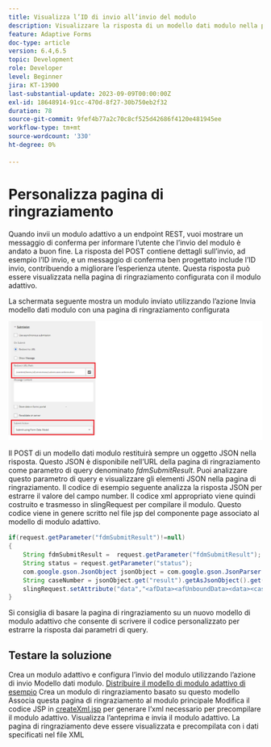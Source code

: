 ```yaml
---
title: Visualizza l’ID di invio all’invio del modulo
description: Visualizzare la risposta di un modello dati modulo nella pagina di ringraziamento
feature: Adaptive Forms
doc-type: article
version: 6.4,6.5
topic: Development
role: Developer
level: Beginner
jira: KT-13900
last-substantial-update: 2023-09-09T00:00:00Z
exl-id: 18648914-91cc-470d-8f27-30b750eb2f32
duration: 78
source-git-commit: 9fef4b77a2c70c8cf525d42686f4120e481945ee
workflow-type: tm+mt
source-wordcount: '330'
ht-degree: 0%

---
```


# Personalizza pagina di ringraziamento

Quando invii un modulo adattivo a un endpoint REST, vuoi mostrare un messaggio di conferma per informare l’utente che l’invio del modulo è andato a buon fine. La risposta del POST contiene dettagli sull’invio, ad esempio l’ID invio, e un messaggio di conferma ben progettato include l’ID invio, contribuendo a migliorare l’esperienza utente. Questa risposta può essere visualizzata nella pagina di ringraziamento configurata con il modulo adattivo.

La schermata seguente mostra un modulo inviato utilizzando l’azione Invia modello dati modulo con una pagina di ringraziamento configurata

![pagina di ringraziamento](./assets/thank-you-page-fdm-submit.png)

Il POST di un modello dati modulo restituirà sempre un oggetto JSON nella risposta. Questo JSON è disponibile nell’URL della pagina di ringraziamento come parametro di query denominato _fdmSubmitResult_. Puoi analizzare questo parametro di query e visualizzare gli elementi JSON nella pagina di ringraziamento.
Il codice di esempio seguente analizza la risposta JSON per estrarre il valore del campo number. Il codice xml appropriato viene quindi costruito e trasmesso in slingRequest per compilare il modulo. Questo codice viene in genere scritto nel file jsp del componente page associato al modello di modulo adattivo.

```java
if(request.getParameter("fdmSubmitResult")!=null)
{
    String fdmSubmitResult =  request.getParameter("fdmSubmitResult");
    String status = request.getParameter("status");
    com.google.gson.JsonObject jsonObject = com.google.gson.JsonParser.parseString(fdmSubmitResult).getAsJsonObject();
    String caseNumber = jsonObject.get("result").getAsJsonObject().get("number").getAsString();
    slingRequest.setAttribute("data","<afData><afUnboundData><data><caseNumber>"+caseNumber+"</caseNumber><status>"+status+"</status></data></afUnboundData></afData>");
}
```

Si consiglia di basare la pagina di ringraziamento su un nuovo modello di modulo adattivo che consente di scrivere il codice personalizzato per estrarre la risposta dai parametri di query.

## Testare la soluzione

Crea un modulo adattivo e configura l’invio del modulo utilizzando l’azione di invio Modello dati modulo.
[Distribuire il modello di modulo adattivo di esempio](assets/thank-you-page-template.zip)
Crea un modulo di ringraziamento basato su questo modello Associa questa pagina di ringraziamento al modulo principale Modifica il codice JSP in [createXml.jsp](http://localhost:4502/apps/thank-you-page-template/component/page/thankyoupage/createxml.jsp) per generare l’xml necessario per precompilare il modulo adattivo.
Visualizza l’anteprima e invia il modulo adattivo.
La pagina di ringraziamento deve essere visualizzata e precompilata con i dati specificati nel file XML
